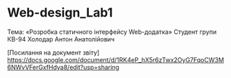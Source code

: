 # Web-design_Lab1
Тема: «Розробка статичного інтерфейсу Web-додатка» 
Cтудент групи КВ-94 Холодар Антон Анатолійович

[Посилання на документ звіту]
https://docs.google.com/document/d/1RK4eP_hX5r6zTwx2OyG7FqoCW3M6NWvVFerGxfHdya8/edit?usp=sharing
